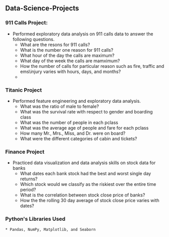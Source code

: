 ## Data-Science-Projects
  ### 911 Calls Project: 
  * Performed exploratory data analysis on 911 calls data to answer the following questions.
     - What are the resons for 911 calls?
     - What is the number one reason for 911 calls?
     - What hour of the day the calls are maximum?
     - What day of the week the calls are mamximum?
     - How the number of calls for particular reason such as fire, traffic and ems\injury varies with hours, days, and months?
     -
  ### Titanic Project   
  * Performed feature engineering and exploratory data analysis.
    - What was the ratio of male to female?
    - What was the survival rate with respect to gender and boarding class
    - What was the number of people in each pclass
    - What was the average age of people and fare for each pclass
    - How many Mr., Mrs., Miss, and Dr. were on board?
    - What were the different categories of cabin and tickets?
    
   ### Finance Project
  * Practiced data visualization and data analysis skills on stock data for banks
     - What dates each bank stock had the best and worst single day returns?
     - Which stock would we classify as the riskiest over the entire time period?
     - What is the correlation between stock close price of banks?
     - How the the rolling 30 day average of  stock close price varies with dates?
 
   ### Python's Libraries Used
    * Pandas, NumPy, Matplotlib, and Seaborn

